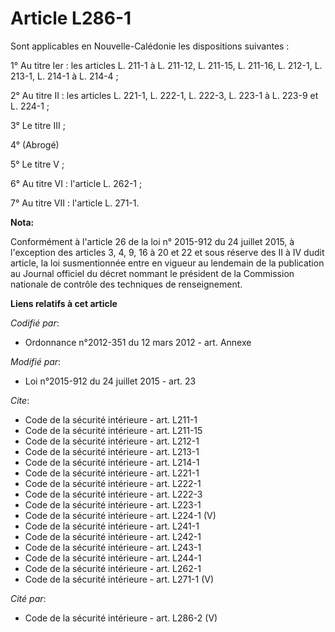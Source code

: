 # Article L286-1

Sont applicables en Nouvelle-Calédonie les dispositions suivantes : 

1° Au titre Ier : les articles L. 211-1 à L. 211-12, L. 211-15, L. 211-16, L. 212-1, L. 213-1, L. 214-1 à L. 214-4 ; 

2° Au titre II : les articles L. 221-1, L. 222-1, L. 222-3, L. 223-1 à L. 223-9 et L. 224-1 ; 

3° Le titre III ; 

4° (Abrogé) 

5° Le titre V ; 

6° Au titre VI : l'article L. 262-1 ; 

7° Au titre VII : l'article L. 271-1.

**Nota:**

Conformément à l'article 26 de la loi n° 2015-912 du 24 juillet 2015, à l'exception des articles 3, 4, 9, 16 à 20 et 22 et
sous réserve des II à IV dudit article, la loi susmentionnée entre en vigueur au lendemain de la publication au Journal
officiel du décret nommant le président de la Commission nationale de contrôle des techniques de renseignement.

**Liens relatifs à cet article**

_Codifié par_:

  - Ordonnance n°2012-351 du 12 mars 2012 - art. Annexe

_Modifié par_:

  - Loi n°2015-912 du 24 juillet 2015 - art. 23

_Cite_:

  - Code de la sécurité intérieure - art. L211-1
  - Code de la sécurité intérieure - art. L211-15
  - Code de la sécurité intérieure - art. L212-1
  - Code de la sécurité intérieure - art. L213-1
  - Code de la sécurité intérieure - art. L214-1
  - Code de la sécurité intérieure - art. L221-1
  - Code de la sécurité intérieure - art. L222-1
  - Code de la sécurité intérieure - art. L222-3
  - Code de la sécurité intérieure - art. L223-1
  - Code de la sécurité intérieure - art. L224-1 (V)
  - Code de la sécurité intérieure - art. L241-1
  - Code de la sécurité intérieure - art. L242-1
  - Code de la sécurité intérieure - art. L243-1
  - Code de la sécurité intérieure - art. L244-1
  - Code de la sécurité intérieure - art. L262-1
  - Code de la sécurité intérieure - art. L271-1 (V)

_Cité par_:

  - Code de la sécurité intérieure - art. L286-2 (V)
